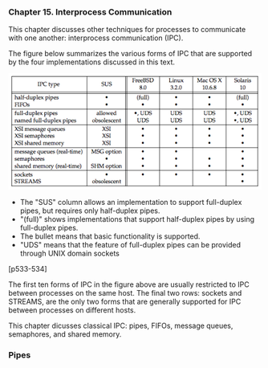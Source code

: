 ### **Chapter 15. Interprocess Communication**

This chapter discusses other techniques for processes to communicate with one another: interprocess communication (IPC).

The figure below summarizes the various forms of IPC that are supported by the four implementations discussed in this text.

[!["Figure 15.1 Summary of UNIX System IPC"](figure_15.1.png)](figure_15.1.png "Figure 15.1 Summary of UNIX System IPC")

* The "SUS" column allows an implementation to support full-duplex pipes, but requires only half-duplex pipes.
* "(full)" shows implementations that support half-duplex pipes by using full-duplex pipes.
* The bullet means that basic functionality is supported.
* "UDS" means that the feature of full-duplex pipes can be provided through UNIX domain sockets

[p533-534]

The first ten forms of IPC in the figure above are usually restricted to IPC between processes on the same host. The final two rows: sockets and STREAMS, are the only two forms that are generally supported for IPC between processes on different hosts.

This chapter dicusses classical IPC: pipes, FIFOs, message queues, semaphores, and shared memory.


### Pipes
